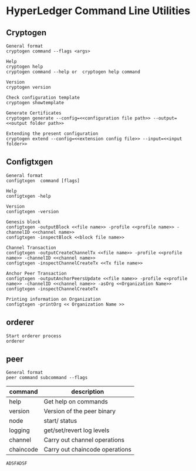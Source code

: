 # HyperLedger Command Line Utilities

## Cryptogen

```
General format
cryptogen command --flags <args>

Help
cryptogen help
cryptogen command --help or  cryptogen help command

Version
cryptogen version

Check configuration template
cryptogen showtemplate

Generate Certificates
cryptogen generate --config=<<configuration file path>> --output=<<output folder path>>

Extending the present configuration
cryptogen extend --config=<<extension config file>> --input=<<input folder>>
```

## Configtxgen

```
General format
configtxgen  command [flags]

Help
configtxgen -help

Version
configtxgen -version

Genesis block 
configtxgen -outputBlock <<file name>> -profile <<profile name>> -channelID <<channel name>>
configtxgen -inspectBlock <<block file name>>

Channel Transaction
configtxgen -outputCreateChannelTx <<file name>> -profile <<profile name>> -channelID <<channel name>>
configtxgen -inspectChannelCreateTx <<Tx file name>>

Anchor Peer Transaction
configtxgen -outputAnchorPeersUpdate <<file name>> -profile <<profile name>> -channelID <<channel name>> -asOrg <<Organization Name>>
configtxgen -inspectChannelCreateTx

Printing information on Organization
configtxgen -printOrg << Organization Name >>
```

## orderer
```
Start orderer process
orderer
```

## peer
```
General format
peer command subcommand --flags
```
|command     | description                    |
|------------|--------------------------------|
|help        | Get help on commands           |
|version     | Version of the peer binary     |
|node        | start/ status                  |
|logging     | get/set/revert log levels      |
|channel     | Carry out channel operations   |
|chaincode   | Carry out chaincode operations |
```
ADSFADSF
```
